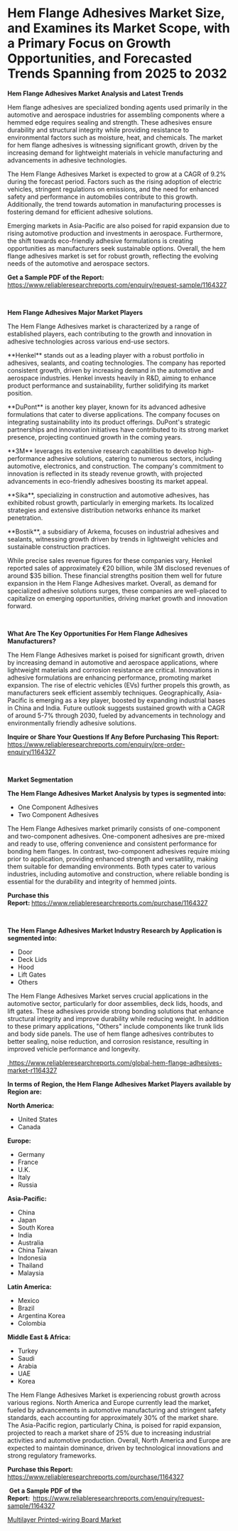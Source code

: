 <p><h1>Hem Flange Adhesives Market Size, and Examines its Market Scope, with a Primary Focus on Growth Opportunities, and Forecasted Trends Spanning from 2025 to 2032</h1></p><p><strong>Hem Flange Adhesives Market Analysis and Latest Trends</strong></p>
<p><p>Hem flange adhesives are specialized bonding agents used primarily in the automotive and aerospace industries for assembling components where a hemmed edge requires sealing and strength. These adhesives ensure durability and structural integrity while providing resistance to environmental factors such as moisture, heat, and chemicals. The market for hem flange adhesives is witnessing significant growth, driven by the increasing demand for lightweight materials in vehicle manufacturing and advancements in adhesive technologies.</p><p>The Hem Flange Adhesives Market is expected to grow at a CAGR of 9.2% during the forecast period. Factors such as the rising adoption of electric vehicles, stringent regulations on emissions, and the need for enhanced safety and performance in automobiles contribute to this growth. Additionally, the trend towards automation in manufacturing processes is fostering demand for efficient adhesive solutions. </p><p>Emerging markets in Asia-Pacific are also poised for rapid expansion due to rising automotive production and investments in aerospace. Furthermore, the shift towards eco-friendly adhesive formulations is creating opportunities as manufacturers seek sustainable options. Overall, the hem flange adhesives market is set for robust growth, reflecting the evolving needs of the automotive and aerospace sectors.</p></p>
<p><strong>Get a Sample PDF of the Report:&nbsp;</strong> <a href="https://www.reliableresearchreports.com/enquiry/request-sample/1164327?utm_campaign=2298&utm_medium=2&utm_source=Github&utm_content=ia&utm_term=02042025&utm_id=hem-flange-adhesives">https://www.reliableresearchreports.com/enquiry/request-sample/1164327</a></p>
<p>&nbsp;</p>
<p><strong>Hem Flange Adhesives Major Market Players</strong></p>
<p><p>The Hem Flange Adhesives market is characterized by a range of established players, each contributing to the growth and innovation in adhesive technologies across various end-use sectors. </p><p>**Henkel** stands out as a leading player with a robust portfolio in adhesives, sealants, and coating technologies. The company has reported consistent growth, driven by increasing demand in the automotive and aerospace industries. Henkel invests heavily in R&D, aiming to enhance product performance and sustainability, further solidifying its market position.</p><p>**DuPont** is another key player, known for its advanced adhesive formulations that cater to diverse applications. The company focuses on integrating sustainability into its product offerings. DuPont's strategic partnerships and innovation initiatives have contributed to its strong market presence, projecting continued growth in the coming years.</p><p>**3M** leverages its extensive research capabilities to develop high-performance adhesive solutions, catering to numerous sectors, including automotive, electronics, and construction. The company's commitment to innovation is reflected in its steady revenue growth, with projected advancements in eco-friendly adhesives boosting its market appeal.</p><p>**Sika**, specializing in construction and automotive adhesives, has exhibited robust growth, particularly in emerging markets. Its localized strategies and extensive distribution networks enhance its market penetration.</p><p>**Bostik**, a subsidiary of Arkema, focuses on industrial adhesives and sealants, witnessing growth driven by trends in lightweight vehicles and sustainable construction practices. </p><p>While precise sales revenue figures for these companies vary, Henkel reported sales of approximately €20 billion, while 3M disclosed revenues of around $35 billion. These financial strengths position them well for future expansion in the Hem Flange Adhesives market. Overall, as demand for specialized adhesive solutions surges, these companies are well-placed to capitalize on emerging opportunities, driving market growth and innovation forward.</p></p>
<p>&nbsp;</p>
<p><strong>What Are The Key Opportunities For Hem Flange Adhesives Manufacturers?</strong></p>
<p><p>The Hem Flange Adhesives market is poised for significant growth, driven by increasing demand in automotive and aerospace applications, where lightweight materials and corrosion resistance are critical. Innovations in adhesive formulations are enhancing performance, promoting market expansion. The rise of electric vehicles (EVs) further propels this growth, as manufacturers seek efficient assembly techniques. Geographically, Asia-Pacific is emerging as a key player, boosted by expanding industrial bases in China and India. Future outlook suggests sustained growth with a CAGR of around 5-7% through 2030, fueled by advancements in technology and environmentally friendly adhesive solutions.</p></p>
<p><strong>Inquire or Share Your Questions If Any Before Purchasing This Report:</strong> <a href="https://www.reliableresearchreports.com/enquiry/pre-order-enquiry/1164327?utm_campaign=2298&utm_medium=2&utm_source=Github&utm_content=ia&utm_term=02042025&utm_id=hem-flange-adhesives">https://www.reliableresearchreports.com/enquiry/pre-order-enquiry/1164327</a></p>
<p>&nbsp;</p>
<p><strong>Market Segmentation</strong></p>
<p><strong>The Hem Flange Adhesives Market Analysis by types is segmented into:</strong></p>
<p><ul><li>One Component Adhesives</li><li>Two Component Adhesives</li></ul></p>
<p><p>The Hem Flange Adhesives market primarily consists of one-component and two-component adhesives. One-component adhesives are pre-mixed and ready to use, offering convenience and consistent performance for bonding hem flanges. In contrast, two-component adhesives require mixing prior to application, providing enhanced strength and versatility, making them suitable for demanding environments. Both types cater to various industries, including automotive and construction, where reliable bonding is essential for the durability and integrity of hemmed joints.</p></p>
<p><strong>Purchase this Report:&nbsp;</strong><a href="https://www.reliableresearchreports.com/purchase/1164327?utm_campaign=2298&utm_medium=2&utm_source=Github&utm_content=ia&utm_term=02042025&utm_id=hem-flange-adhesives">https://www.reliableresearchreports.com/purchase/1164327</a></p>
<p>&nbsp;</p>
<p><strong>The Hem Flange Adhesives Market Industry Research by Application is segmented into:</strong></p>
<p><ul><li>Door</li><li>Deck Lids</li><li>Hood</li><li>Lift Gates</li><li>Others</li></ul></p>
<p><p>The Hem Flange Adhesives Market serves crucial applications in the automotive sector, particularly for door assemblies, deck lids, hoods, and lift gates. These adhesives provide strong bonding solutions that enhance structural integrity and improve durability while reducing weight. In addition to these primary applications, "Others" include components like trunk lids and body side panels. The use of hem flange adhesives contributes to better sealing, noise reduction, and corrosion resistance, resulting in improved vehicle performance and longevity.</p></p>
<p><a href="https://www.reliableresearchreports.com/global-hem-flange-adhesives-market-r1164327?utm_campaign=2298&utm_medium=2&utm_source=Github&utm_content=ia&utm_term=02042025&utm_id=hem-flange-adhesives">&nbsp;https://www.reliableresearchreports.com/global-hem-flange-adhesives-market-r1164327</a></p>
<p><strong>In terms of Region, the Hem Flange Adhesives Market Players available by Region are:</strong></p>
<p>
    <p> <strong> North America: </strong>
        <ul>
            <li>United States</li>
            <li>Canada</li>
        </ul>
        </p> 
    <p> <strong> Europe: </strong>
        <ul>
            <li>Germany</li>
            <li>France</li>
            <li>U.K.</li>
            <li>Italy</li>
            <li>Russia</li>
        </ul>
        </p> 
    <p> <strong> Asia-Pacific: </strong>
        <ul>
            <li>China</li>
            <li>Japan</li>
            <li>South Korea</li>
            <li>India</li>
            <li>Australia</li>
            <li>China Taiwan</li>
            <li>Indonesia</li>
            <li>Thailand</li>
            <li>Malaysia</li>
        </ul>
        </p> 
    <p> <strong> Latin America: </strong>
        <ul>
            <li>Mexico</li>
            <li>Brazil</li>
            <li>Argentina Korea</li>
            <li>Colombia</li>
        </ul>
        </p> 
    <p> <strong> Middle East & Africa: </strong>
        <ul>
            <li>Turkey</li>
            <li>Saudi</li>
            <li>Arabia</li>
            <li>UAE</li>
            <li>Korea</li>
        </ul>
    </p>
    </p>
<p><p>The Hem Flange Adhesives Market is experiencing robust growth across various regions. North America and Europe currently lead the market, fueled by advancements in automotive manufacturing and stringent safety standards, each accounting for approximately 30% of the market share. The Asia-Pacific region, particularly China, is poised for rapid expansion, projected to reach a market share of 25% due to increasing industrial activities and automotive production. Overall, North America and Europe are expected to maintain dominance, driven by technological innovations and strong regulatory frameworks.</p></p>
<p><strong>Purchase this Report: </strong><a href="https://www.reliableresearchreports.com/purchase/1164327?utm_campaign=2298&utm_medium=2&utm_source=Github&utm_content=ia&utm_term=02042025&utm_id=hem-flange-adhesives">https://www.reliableresearchreports.com/purchase/1164327</a></p>
<p>&nbsp;<strong>Get a Sample PDF of the Report:&nbsp;&nbsp;</strong><a href="https://www.reliableresearchreports.com/enquiry/request-sample/1164327?utm_campaign=2298&utm_medium=2&utm_source=Github&utm_content=ia&utm_term=02042025&utm_id=hem-flange-adhesives">https://www.reliableresearchreports.com/enquiry/request-sample/1164327</a></p>
<p><strong></strong></p>
<p><p><a href="https://github.com/maclarensidney/Market-Research-Report-List-1/blob/main/multilayer-printed-wiring-board-market.md?utm_campaign=2298&utm_medium=2&utm_source=Github&utm_content=ia&utm_term=02042025&utm_id=hem-flange-adhesives">Multilayer Printed-wiring Board Market</a></p></p>